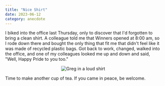 ```yaml
---
title: "Nice Shirt"
date: 2023-06-12
category: anecdote
---
```


I biked into the office last Thursday,
only to discover that I'd forgotten to bring a clean shirt.
A colleague told me that Winners opened at 8:00 am,
so I rode down there and bought the only thing that fit me
that didn't feel like it was made of recycled plastic bags.
Got back to work,
changed,
walked into the office,
and one of my colleagues looked me up and down and said,
"Well, Happy Pride to you too."

<div align="center">
<img src="@root/files/2023/loud-shirt.jpg" alt="Greg in a loud shirt">
</div>

Time to make another cup of tea.
If you came in peace, be welcome.
